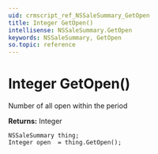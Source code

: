 ```yaml
---
uid: crmscript_ref_NSSaleSummary_GetOpen
title: Integer GetOpen()
intellisense: NSSaleSummary.GetOpen
keywords: NSSaleSummary, GetOpen
so.topic: reference
---
```


# Integer GetOpen()

Number of all open within the period 

**Returns:** Integer

```crmscript
NSSaleSummary thing;
Integer open  = thing.GetOpen();
```


